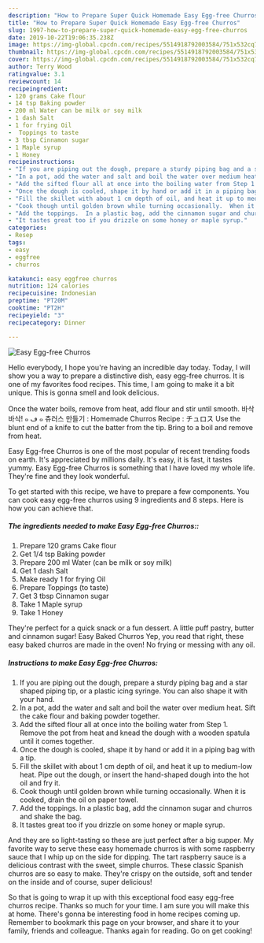 ```yaml
---
description: "How to Prepare Super Quick Homemade Easy Egg-free Churros"
title: "How to Prepare Super Quick Homemade Easy Egg-free Churros"
slug: 1997-how-to-prepare-super-quick-homemade-easy-egg-free-churros
date: 2019-10-22T19:06:35.238Z
image: https://img-global.cpcdn.com/recipes/5514918792003584/751x532cq70/easy-egg-free-churros-recipe-main-photo.jpg
thumbnail: https://img-global.cpcdn.com/recipes/5514918792003584/751x532cq70/easy-egg-free-churros-recipe-main-photo.jpg
cover: https://img-global.cpcdn.com/recipes/5514918792003584/751x532cq70/easy-egg-free-churros-recipe-main-photo.jpg
author: Terry Wood
ratingvalue: 3.1
reviewcount: 14
recipeingredient:
- 120 grams Cake flour
- 14 tsp Baking powder
- 200 ml Water can be milk or soy milk
- 1 dash Salt
- 1 for frying Oil
-  Toppings to taste
- 3 tbsp Cinnamon sugar
- 1 Maple syrup
- 1 Honey
recipeinstructions:
- "If you are piping out the dough, prepare a sturdy piping bag and a star shaped piping tip, or a plastic icing syringe.  You can also shape it with your hand."
- "In a pot, add the water and salt and boil the water over medium heat.  Sift the cake flour and baking powder together."
- "Add the sifted flour all at once into the boiling water from Step 1.  Remove the pot from heat and knead the dough with a wooden spatula until it comes together."
- "Once the dough is cooled, shape it by hand or add it in a piping bag with a tip."
- "Fill the skillet with about 1 cm depth of oil, and heat it up to medium-low heat.  Pipe out the dough, or insert the hand-shaped dough into the hot oil and fry it."
- "Cook though until golden brown while turning occasionally.  When it is cooked, drain the oil on paper towel."
- "Add the toppings.  In a plastic bag, add the cinnamon sugar and churros and shake the bag."
- "It tastes great too if you drizzle on some honey or maple syrup."
categories:
- Resep
tags:
- easy
- eggfree
- churros

katakunci: easy eggfree churros
nutrition: 124 calories
recipecuisine: Indonesian
preptime: "PT20M"
cooktime: "PT2H"
recipeyield: "3"
recipecategory: Dinner

---
```



![Easy Egg-free Churros](https://img-global.cpcdn.com/recipes/5514918792003584/751x532cq70/easy-egg-free-churros-recipe-main-photo.jpg)

Hello everybody, I hope you're having an incredible day today. Today, I will show you a way to prepare a distinctive dish, easy egg-free churros. It is one of my favorites food recipes. This time, I am going to make it a bit unique. This is gonna smell and look delicious.

Once the water boils, remove from heat, add flour and stir until smooth. 바삭바삭! ๑ ڡ ๑ 츄러스 만들기 : Homemade Churros Recipe : チュロス Use the blunt end of a knife to cut the batter from the tip. Bring to a boil and remove from heat.

Easy Egg-free Churros is one of the most popular of recent trending foods on earth. It's appreciated by millions daily. It's easy, it is fast, it tastes yummy. Easy Egg-free Churros is something that I have loved my whole life. They're fine and they look wonderful.


To get started with this recipe, we have to prepare a few components. You can cook easy egg-free churros using 9 ingredients and 8 steps. Here is how you can achieve that.

##### The ingredients needed to make Easy Egg-free Churros::

1. Prepare 120 grams Cake flour
1. Get 1/4 tsp Baking powder
1. Prepare 200 ml Water (can be milk or soy milk)
1. Get 1 dash Salt
1. Make ready 1 for frying Oil
1. Prepare  Toppings (to taste)
1. Get 3 tbsp Cinnamon sugar
1. Take 1 Maple syrup
1. Take 1 Honey


They&#39;re perfect for a quick snack or a fun dessert. A little puff pastry, butter and cinnamon sugar! Easy Baked Churros Yep, you read that right, these easy baked churros are made in the oven! No frying or messing with any oil. 

##### Instructions to make Easy Egg-free Churros:

1. If you are piping out the dough, prepare a sturdy piping bag and a star shaped piping tip, or a plastic icing syringe.  You can also shape it with your hand.
1. In a pot, add the water and salt and boil the water over medium heat.  Sift the cake flour and baking powder together.
1. Add the sifted flour all at once into the boiling water from Step 1.  Remove the pot from heat and knead the dough with a wooden spatula until it comes together.
1. Once the dough is cooled, shape it by hand or add it in a piping bag with a tip.
1. Fill the skillet with about 1 cm depth of oil, and heat it up to medium-low heat.  Pipe out the dough, or insert the hand-shaped dough into the hot oil and fry it.
1. Cook though until golden brown while turning occasionally.  When it is cooked, drain the oil on paper towel.
1. Add the toppings.  In a plastic bag, add the cinnamon sugar and churros and shake the bag.
1. It tastes great too if you drizzle on some honey or maple syrup.


And they are so light-tasting so these are just perfect after a big supper. My favorite way to serve these easy homemade churros is with some raspberry sauce that I whip up on the side for dipping. The tart raspberry sauce is a delicious contrast with the sweet, simple churros. These classic Spanish churros are so easy to make. They&#39;re crispy on the outside, soft and tender on the inside and of course, super delicious! 

So that is going to wrap it up with this exceptional food easy egg-free churros recipe. Thanks so much for your time. I am sure you will make this at home. There's gonna be interesting food in home recipes coming up. Remember to bookmark this page on your browser, and share it to your family, friends and colleague. Thanks again for reading. Go on get cooking!
